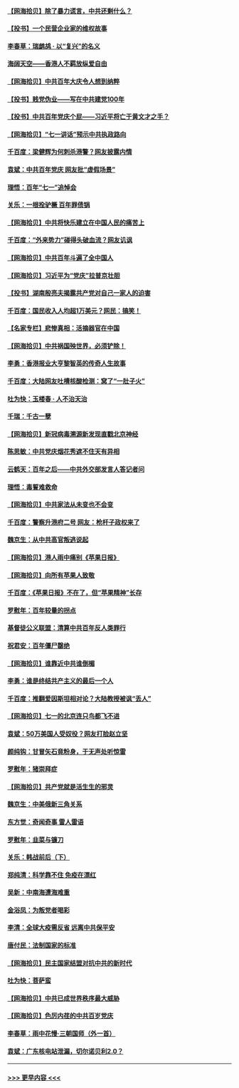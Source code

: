 #### [【网海拾贝】除了暴力谎言，中共还剩什么？](../pages/nsc993/n13071082.md?t=07071351) 
#### [【投书】一个民营企业家的维权故事](../pages/nsc993/n13070932.md?t=07071351) 
#### [李春草：瑞鹧鸪 · 以“复兴”的名义](../pages/nsc993/n13069984.md?t=07071351) 
#### [海阔天空——香港人不羁放纵爱自由](../pages/nsc993/n13069407.md?t=07071351) 
#### [【网海拾贝】中共百年大庆令人想到纳粹](../pages/nsc993/n13068483.md?t=07071351) 
#### [【投书】贱党伪业——写在中共建党100年](../pages/nsc993/n13067843.md?t=07071351) 
#### [【投书】中共百年党庆个屁——习近平将亡于黄文才之手？](../pages/nsc993/n13067425.md?t=07071351) 
#### [【网海拾贝】“七一讲话”预示中共执政路向](../pages/nsc993/n13066434.md?t=07071351) 
#### [千百度：梁健辉为何刺杀港警？网友披露内情](../pages/nsc993/n13066979.md?t=07071351) 
#### [袁斌：中共百年党庆 网友批“虚假场景”](../pages/nsc993/n13066385.md?t=07071351) 
#### [理悟：百年“七一”追悼会](../pages/nsc993/n13066106.md?t=07071351) 
#### [关乐：一根拴驴橛 百年罪债锅](../pages/nsc993/n13066089.md?t=07071351) 
#### [【网海拾贝】中共将快乐建立在中国人民的痛苦上](../pages/nsc993/n13064939.md?t=07071351) 
#### [千百度：“外来势力”碰得头破血流？网友讥讽](../pages/nsc993/n13064878.md?t=07071351) 
#### [【网海拾贝】中共百年斗遍了全中国人](../pages/nsc993/n13060020.md?t=07071351) 
#### [【网海拾贝】习近平为“党庆”拉普京壮胆](../pages/nsc993/n13057781.md?t=07071351) 
#### [【投书】湖南殷亮夫揭露共产党对自己一家人的迫害](../pages/nsc993/n13057744.md?t=07071351) 
#### [千百度：国民收入人均超1万美元？网民：搞笑！](../pages/nsc993/n13057692.md?t=07071351) 
#### [【名家专栏】悲惨真相：活摘器官在中国](../pages/nsc993/n13056611.md?t=07071351) 
#### [【网海拾贝】中共祸国殃世界，必须铲除！](../pages/nsc993/n13056011.md?t=07071351) 
#### [李勇：香港报业大亨黎智英的传奇人生故事](../pages/nsc993/n13055258.md?t=07071351) 
#### [千百度：大陆网友吐槽核酸检测：窝了“一肚子火”](../pages/nsc993/n13055194.md?t=07071351) 
#### [吐为快：玉楼春 · 人不治天治](../pages/nsc993/n13054028.md?t=07071351) 
#### [千瑞：千古一孽](../pages/nsc993/n13054016.md?t=07071351) 
#### [【网海拾贝】新冠病毒溯源新发现直戳北京神经](../pages/nsc993/n13052425.md?t=07071351) 
#### [陈思敏：中共党庆烟花秀遮不住天有异相](../pages/nsc993/n13052020.md?t=07071351) 
#### [云鹤天：百年之后——中共外交部发言人答记者问](../pages/nsc993/n13051604.md?t=07071351) 
#### [理悟：毒誓难救命](../pages/nsc993/n13051601.md?t=07071351) 
#### [【网海拾贝】中共家法从未变也不会变](../pages/nsc993/n13050366.md?t=07071351) 
#### [千百度：警察升港府二号 网友：枪杆子政权来了](../pages/nsc993/n13050261.md?t=07071351) 
#### [魏京生：从中共高官叛逃说起](../pages/nsc993/n13048997.md?t=07071351) 
#### [【网海拾贝】港人雨中痛别《苹果日报》](../pages/nsc993/n13048941.md?t=07071351) 
#### [【网海拾贝】向所有苹果人致敬](../pages/nsc993/n13046795.md?t=07071351) 
#### [千百度：《苹果日报》不在了，但“苹果精神”长存](../pages/nsc993/n13046703.md?t=07071351) 
#### [罗慰年：百年较量的拐点](../pages/nsc993/n13046542.md?t=07071351) 
#### [基督徒公义联盟：清算中共百年反人类罪行](../pages/nsc993/n13046499.md?t=07071351) 
#### [祝君安：百年僵尸罄绝](../pages/nsc993/n13045595.md?t=07071351) 
#### [【网海拾贝】谁靠近中共谁倒楣](../pages/nsc993/n13044667.md?t=07071351) 
#### [李勇：谁是终结共产主义的最后一个人](../pages/nsc993/n13044397.md?t=07071351) 
#### [千百度：推翻爱因斯坦相对论？大陆教授被讽“丢人”](../pages/nsc993/n13043908.md?t=07071351) 
#### [【网海拾贝】七一的北京连只鸟都飞不进](../pages/nsc993/n13041377.md?t=07071351) 
#### [袁斌：50万美国人受奴役？网友打脸赵立坚](../pages/nsc993/n13041330.md?t=07071351) 
#### [颜纯钩：甘冒矢石竟粉身，于无声处听惊雷](../pages/nsc993/n13041140.md?t=07071351) 
#### [罗慰年：猪崇拜症](../pages/nsc993/n13041071.md?t=07071351) 
#### [【网海拾贝】共产党就是活生生的邪灵](../pages/nsc993/n13036627.md?t=07071351) 
#### [魏京生：中美俄新三角关系](../pages/nsc993/n13035986.md?t=07071351) 
#### [东方觉：奇闻奇事 雷人雷语](../pages/nsc993/n13035878.md?t=07071351) 
#### [罗慰年：韭菜与镰刀](../pages/nsc993/n13034374.md?t=07071351) 
#### [关乐：韩战前后（下）](../pages/nsc993/n13034113.md?t=07071351) 
#### [郑纯清：科学靠不住 免疫在漂红](../pages/nsc993/n13034093.md?t=07071351) 
#### [吴新：中南海遭海难重](../pages/nsc993/n13034084.md?t=07071351) 
#### [金浴凤：为叛党者喝彩](../pages/nsc993/n13034058.md?t=07071351) 
#### [李清：全球大疫需反省 远离中共保平安](../pages/nsc993/n13033784.md?t=07071351) 
#### [唐付民：法制国家的标准](../pages/nsc993/n13032944.md?t=07071351) 
#### [【网海拾贝】民主国家结盟对抗中共的新时代](../pages/nsc993/n13031717.md?t=07071351) 
#### [吐为快：菩萨蛮](../pages/nsc993/n13030033.md?t=07071351) 
#### [【网海拾贝】中共已成世界秩序最大威胁](../pages/nsc993/n13028138.md?t=07071351) 
#### [【网海拾贝】色厉内荏的中共百岁党庆](../pages/nsc993/n13025582.md?t=07071351) 
#### [李春草：雨中花慢‧三朝国师（外一首）](../pages/nsc993/n13025567.md?t=07071351) 
#### [袁斌：广东核电站泄漏，切尔诺贝利2.0？](../pages/nsc993/n13025475.md?t=07071351) 

----
#### [ >>> 更早内容 <<< ](../indexes/nsc993-earlier.md)
